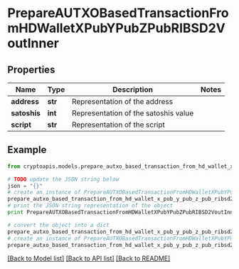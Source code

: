 # PrepareAUTXOBasedTransactionFromHDWalletXPubYPubZPubRIBSD2VoutInner


## Properties
Name | Type | Description | Notes
------------ | ------------- | ------------- | -------------
**address** | **str** | Representation of the address | 
**satoshis** | **int** | Representation of the satoshis value | 
**script** | **str** | Representation of the script | 

## Example

```python
from cryptoapis.models.prepare_autxo_based_transaction_from_hd_wallet_x_pub_y_pub_z_pub_ribsd2_vout_inner import PrepareAUTXOBasedTransactionFromHDWalletXPubYPubZPubRIBSD2VoutInner

# TODO update the JSON string below
json = "{}"
# create an instance of PrepareAUTXOBasedTransactionFromHDWalletXPubYPubZPubRIBSD2VoutInner from a JSON string
prepare_autxo_based_transaction_from_hd_wallet_x_pub_y_pub_z_pub_ribsd2_vout_inner_instance = PrepareAUTXOBasedTransactionFromHDWalletXPubYPubZPubRIBSD2VoutInner.from_json(json)
# print the JSON string representation of the object
print PrepareAUTXOBasedTransactionFromHDWalletXPubYPubZPubRIBSD2VoutInner.to_json()

# convert the object into a dict
prepare_autxo_based_transaction_from_hd_wallet_x_pub_y_pub_z_pub_ribsd2_vout_inner_dict = prepare_autxo_based_transaction_from_hd_wallet_x_pub_y_pub_z_pub_ribsd2_vout_inner_instance.to_dict()
# create an instance of PrepareAUTXOBasedTransactionFromHDWalletXPubYPubZPubRIBSD2VoutInner from a dict
prepare_autxo_based_transaction_from_hd_wallet_x_pub_y_pub_z_pub_ribsd2_vout_inner_form_dict = prepare_autxo_based_transaction_from_hd_wallet_x_pub_y_pub_z_pub_ribsd2_vout_inner.from_dict(prepare_autxo_based_transaction_from_hd_wallet_x_pub_y_pub_z_pub_ribsd2_vout_inner_dict)
```
[[Back to Model list]](../README.md#documentation-for-models) [[Back to API list]](../README.md#documentation-for-api-endpoints) [[Back to README]](../README.md)


